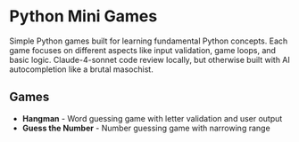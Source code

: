 # Python Mini Games

Simple Python games built for learning fundamental Python concepts. Each game focuses on different aspects like input validation, game loops, and basic logic. Claude-4-sonnet code review locally, but otherwise built with AI autocompletion like a brutal masochist.

## Games

- **Hangman** - Word guessing game with letter validation and user output
- **Guess the Number** - Number guessing game with narrowing range
